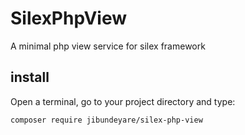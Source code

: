 # SilexPhpView

A minimal php view service for silex framework

## install

Open a terminal, go to your project directory and type:

    composer require jibundeyare/silex-php-view

